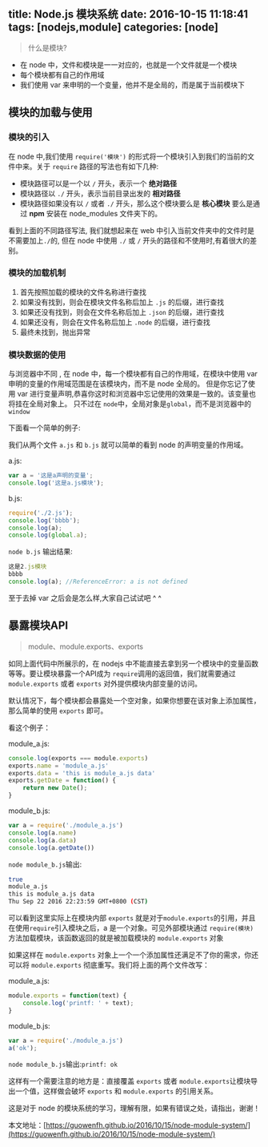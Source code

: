 title: Node.js 模块系统
date: 2016-10-15 11:18:41
tags: [nodejs,module]
categories: [node]
---

> 什么是模块?

- 在 node 中，文件和模块是一一对应的，也就是一个文件就是一个模块
- 每个模块都有自己的作用域
- 我们使用 var 来申明的一个变量，他并不是全局的，而是属于当前模块下

## 模块的加载与使用

### 模块的引入

在 node 中,我们使用 `require('模块')` 的形式将一个模块引入到我们的当前的文件中来。关于 `require` 路径的写法也有如下几种:

- 模块路径可以是一个以 `/` 开头，表示一个 **绝对路径**
- 模块路径以 `./` 开头，表示当前目录出发的 **相对路径**
- 模块路径如果没有以 `/` 或者 `./` 开头，那么这个模块要么是 **核心模块** 要么是通过 **npm** 安装在 node_modules 文件夹下的。

看到上面的不同路径写法, 我们就想起来在 web 中引入当前文件夹中的文件时是不需要加上`./`的, 但在 node 中使用 `./` 或 `/` 开头的路径和不使用时,有着很大的差别。

### 模块的加载机制

1. 首先按照加载的模块的文件名称进行查找
2. 如果没有找到，则会在模块文件名称后加上 `.js` 的后缀，进行查找
3. 如果还没有找到，则会在文件名称后加上 `.json` 的后缀，进行查找
4. 如果还没有，则会在文件名称后加上 `.node` 的后缀，进行查找
5. 最终未找到，抛出异常

### 模块数据的使用

与浏览器中不同 , 在 node 中，每一个模块都有自己的作用域，在模块中使用 var 申明的变量的作用域范围是在该模块内，而不是 node 全局的。
但是你忘记了使用 var 进行变量声明,恭喜你这时和浏览器中忘记使用的效果是一致的。该变量也将挂在全局对象上。
只不过在 `node`中，全局对象是`global`，而不是浏览器中的`window`

下面看一个简单的例子:

我们从两个文件 `a.js` 和 `b.js` 就可以简单的看到 node 的声明变量的作用域。

a.js:
```js
var a = '这是a声明的变量';
console.log('这是a.js模块');
```
b.js:
```js
require('./2.js');
console.log('bbbb');
console.log(a);
console.log(global.a);
```
`node b.js` 输出结果:
```js
这是2.js模块
bbbb
console.log(a); //ReferenceError: a is not defined
```
至于去掉 var 之后会是怎么样,大家自己试试吧 ^ ^

## 暴露模块API
> module、module.exports、exports

如同上面代码中所展示的，在 nodejs 中不能直接去拿到另一个模块中的变量函数等等。要让模块暴露一个API成为 `require`调用的返回值，我们就需要通过 `module.exports` 或者 `exports` 对外提供模块内部变量的访问。

默认情况下，每个模块都会暴露处一个空对象，如果你想要在该对象上添加属性，那么简单的使用 `exports` 即可。

看这个例子：

module_a.js:
```js
console.log(exports === module.exports)
exports.name = 'module_a.js'
exports.data = 'this is module_a.js data'
exports.getDate = function() {
    return new Date();
}
```

module_b.js:
```js
var a = require('./module_a.js')
console.log(a.name)
console.log(a.data)
console.log(a.getDate())
```

`node module_b.js`输出:
```sh
true
module_a.js
this is module_a.js data
Thu Sep 22 2016 22:23:59 GMT+0800 (CST)
```
可以看到这里实际上在模块内部 `exports` 就是对于`module.exports`的引用，并且在使用`require`引入模块之后，a 是一个对象。可见外部模块通过 `require(模块)` 方法加载模块，该函数返回的就是被加载模块的 `module.exports` 对象

如果这样在 `module.exports` 对象上一个一个添加属性还满足不了你的需求，你还可以将 `module.exports` 彻底重写。我们将上面的两个文件改写：

module_a.js:
```js
module.exports = function(text) {
    console.log('printf: ' + text);
}
```

module_b.js:
```js
var a = require('./module_a.js')
a('ok');
```
`node module_b.js`输出:`printf: ok`

这样有一个需要注意的地方是：直接覆盖 `exports` 或者 `module.exports`让模块导出一个值，这样做会破坏 `exports` 和  `module.exports` 的引用关系。

这是对于 node 的模块系统的学习，理解有限，如果有错误之处，请指出，谢谢！

本文地址：[https://guowenfh.github.io/2016/10/15/node-module-system/](https://guowenfh.github.io/2016/10/15/node-module-system/)
